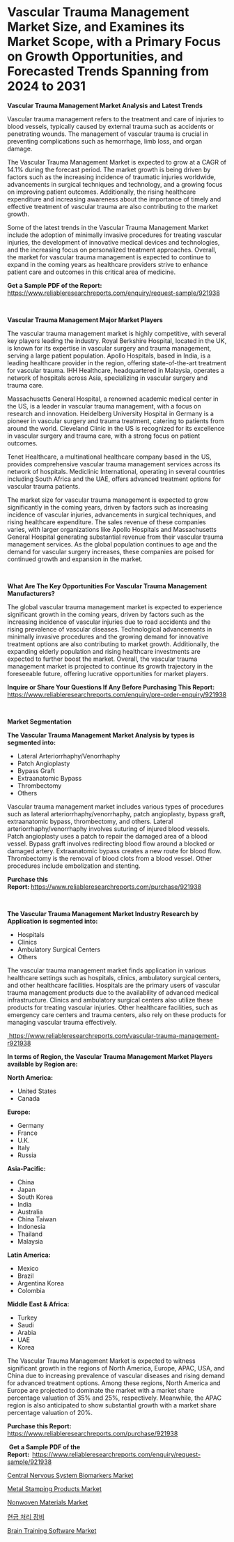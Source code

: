 <p><h1>Vascular Trauma Management Market Size, and Examines its Market Scope, with a Primary Focus on Growth Opportunities, and Forecasted Trends Spanning from 2024 to 2031</h1></p><p><strong>Vascular Trauma Management Market Analysis and Latest Trends</strong></p>
<p><p>Vascular trauma management refers to the treatment and care of injuries to blood vessels, typically caused by external trauma such as accidents or penetrating wounds. The management of vascular trauma is crucial in preventing complications such as hemorrhage, limb loss, and organ damage. </p><p>The Vascular Trauma Management Market is expected to grow at a CAGR of 14.1% during the forecast period. The market growth is being driven by factors such as the increasing incidence of traumatic injuries worldwide, advancements in surgical techniques and technology, and a growing focus on improving patient outcomes. Additionally, the rising healthcare expenditure and increasing awareness about the importance of timely and effective treatment of vascular trauma are also contributing to the market growth.</p><p>Some of the latest trends in the Vascular Trauma Management Market include the adoption of minimally invasive procedures for treating vascular injuries, the development of innovative medical devices and technologies, and the increasing focus on personalized treatment approaches. Overall, the market for vascular trauma management is expected to continue to expand in the coming years as healthcare providers strive to enhance patient care and outcomes in this critical area of medicine.</p></p>
<p><strong>Get a Sample PDF of the Report:&nbsp;</strong> <a href="https://www.reliableresearchreports.com/enquiry/request-sample/921938">https://www.reliableresearchreports.com/enquiry/request-sample/921938</a></p>
<p>&nbsp;</p>
<p><strong>Vascular Trauma Management Major Market Players</strong></p>
<p><p>The vascular trauma management market is highly competitive, with several key players leading the industry. Royal Berkshire Hospital, located in the UK, is known for its expertise in vascular surgery and trauma management, serving a large patient population. Apollo Hospitals, based in India, is a leading healthcare provider in the region, offering state-of-the-art treatment for vascular trauma. IHH Healthcare, headquartered in Malaysia, operates a network of hospitals across Asia, specializing in vascular surgery and trauma care.</p><p>Massachusetts General Hospital, a renowned academic medical center in the US, is a leader in vascular trauma management, with a focus on research and innovation. Heidelberg University Hospital in Germany is a pioneer in vascular surgery and trauma treatment, catering to patients from around the world. Cleveland Clinic in the US is recognized for its excellence in vascular surgery and trauma care, with a strong focus on patient outcomes.</p><p>Tenet Healthcare, a multinational healthcare company based in the US, provides comprehensive vascular trauma management services across its network of hospitals. Mediclinic International, operating in several countries including South Africa and the UAE, offers advanced treatment options for vascular trauma patients.</p><p>The market size for vascular trauma management is expected to grow significantly in the coming years, driven by factors such as increasing incidence of vascular injuries, advancements in surgical techniques, and rising healthcare expenditure. The sales revenue of these companies varies, with larger organizations like Apollo Hospitals and Massachusetts General Hospital generating substantial revenue from their vascular trauma management services. As the global population continues to age and the demand for vascular surgery increases, these companies are poised for continued growth and expansion in the market.</p></p>
<p>&nbsp;</p>
<p><strong>What Are The Key Opportunities For Vascular Trauma Management Manufacturers?</strong></p>
<p><p>The global vascular trauma management market is expected to experience significant growth in the coming years, driven by factors such as the increasing incidence of vascular injuries due to road accidents and the rising prevalence of vascular diseases. Technological advancements in minimally invasive procedures and the growing demand for innovative treatment options are also contributing to market growth. Additionally, the expanding elderly population and rising healthcare investments are expected to further boost the market. Overall, the vascular trauma management market is projected to continue its growth trajectory in the foreseeable future, offering lucrative opportunities for market players.</p></p>
<p><strong>Inquire or Share Your Questions If Any Before Purchasing This Report:</strong> <a href="https://www.reliableresearchreports.com/enquiry/pre-order-enquiry/921938">https://www.reliableresearchreports.com/enquiry/pre-order-enquiry/921938</a></p>
<p>&nbsp;</p>
<p><strong>Market Segmentation</strong></p>
<p><strong>The Vascular Trauma Management Market Analysis by types is segmented into:</strong></p>
<p><ul><li>Lateral Arteriorrhaphy/Venorrhaphy</li><li>Patch Angioplasty</li><li>Bypass Graft</li><li>Extraanatomic Bypass</li><li>Thrombectomy</li><li>Others</li></ul></p>
<p><p>Vascular trauma management market includes various types of procedures such as lateral arteriorrhaphy/venorrhaphy, patch angioplasty, bypass graft, extraanatomic bypass, thrombectomy, and others. Lateral arteriorrhaphy/venorrhaphy involves suturing of injured blood vessels. Patch angioplasty uses a patch to repair the damaged area of a blood vessel. Bypass graft involves redirecting blood flow around a blocked or damaged artery. Extraanatomic bypass creates a new route for blood flow. Thrombectomy is the removal of blood clots from a blood vessel. Other procedures include embolization and stenting.</p></p>
<p><strong>Purchase this Report:&nbsp;</strong><a href="https://www.reliableresearchreports.com/purchase/921938">https://www.reliableresearchreports.com/purchase/921938</a></p>
<p>&nbsp;</p>
<p><strong>The Vascular Trauma Management Market Industry Research by Application is segmented into:</strong></p>
<p><ul><li>Hospitals</li><li>Clinics</li><li>Ambulatory Surgical Centers</li><li>Others</li></ul></p>
<p><p>The vascular trauma management market finds application in various healthcare settings such as hospitals, clinics, ambulatory surgical centers, and other healthcare facilities. Hospitals are the primary users of vascular trauma management products due to the availability of advanced medical infrastructure. Clinics and ambulatory surgical centers also utilize these products for treating vascular injuries. Other healthcare facilities, such as emergency care centers and trauma centers, also rely on these products for managing vascular trauma effectively.</p></p>
<p><a href="https://www.reliableresearchreports.com/vascular-trauma-management-r921938">&nbsp;https://www.reliableresearchreports.com/vascular-trauma-management-r921938</a></p>
<p><strong>In terms of Region, the Vascular Trauma Management Market Players available by Region are:</strong></p>
<p>
    <p> <strong> North America: </strong>
        <ul>
            <li>United States</li>
            <li>Canada</li>
        </ul>
        </p> 
    <p> <strong> Europe: </strong>
        <ul>
            <li>Germany</li>
            <li>France</li>
            <li>U.K.</li>
            <li>Italy</li>
            <li>Russia</li>
        </ul>
        </p> 
    <p> <strong> Asia-Pacific: </strong>
        <ul>
            <li>China</li>
            <li>Japan</li>
            <li>South Korea</li>
            <li>India</li>
            <li>Australia</li>
            <li>China Taiwan</li>
            <li>Indonesia</li>
            <li>Thailand</li>
            <li>Malaysia</li>
        </ul>
        </p> 
    <p> <strong> Latin America: </strong>
        <ul>
            <li>Mexico</li>
            <li>Brazil</li>
            <li>Argentina Korea</li>
            <li>Colombia</li>
        </ul>
        </p> 
    <p> <strong> Middle East & Africa: </strong>
        <ul>
            <li>Turkey</li>
            <li>Saudi</li>
            <li>Arabia</li>
            <li>UAE</li>
            <li>Korea</li>
        </ul>
    </p>
    </p>
<p><p>The Vascular Trauma Management Market is expected to witness significant growth in the regions of North America, Europe, APAC, USA, and China due to increasing prevalence of vascular diseases and rising demand for advanced treatment options. Among these regions, North America and Europe are projected to dominate the market with a market share percentage valuation of 35% and 25%, respectively. Meanwhile, the APAC region is also anticipated to show substantial growth with a market share percentage valuation of 20%.</p></p>
<p><strong>Purchase this Report: </strong><a href="https://www.reliableresearchreports.com/purchase/921938">https://www.reliableresearchreports.com/purchase/921938</a></p>
<p>&nbsp;<strong>Get a Sample PDF of the Report:&nbsp;&nbsp;</strong><a href="https://www.reliableresearchreports.com/enquiry/request-sample/921938">https://www.reliableresearchreports.com/enquiry/request-sample/921938</a></p>
<p><strong></strong></p>
<p><p><a href="https://github.com/mandarincruisesvn/Market-Research-Report-List-1/blob/main/central-nervous-system-biomarkers-market.md">Central Nervous System Biomarkers Market</a></p><p><a href="https://www.linkedin.com/pulse/global-metal-stamping-products-market-focus-product-type-blanking-3qk3f?trackingId=xzmma1OpRyGpUUUbPKlauw%3D%3D">Metal Stamping Products Market</a></p><p><a href="https://www.linkedin.com/pulse/nonwoven-materials-market-size-share-analysis-growth-trends-rbgvc?trackingId=Aso40ksMSwmixXTPyFZEOg%3D%3D">Nonwoven Materials Market</a></p><p><a href="https://medium.com/@kelvinfeenrey98677/%ED%98%84%EA%B8%88-%EC%B2%98%EB%A6%AC-%EC%9E%A5%EB%B9%84-%EC%8B%9C%EC%9E%A5-%EA%B7%9C%EB%AA%A8-%EC%84%B1%EC%9E%A5-%EB%B0%8F-%EC%8B%9C%EC%9E%A5-%EC%84%B8%EB%B6%84%ED%99%94-%EB%B0%8F-%EC%A7%80%EC%97%AD%EC%A0%81-%ED%86%B5%EC%B0%B0%EB%A0%A5-%EB%B0%8F-2031%EB%85%84%EA%B9%8C%EC%A7%80%EC%9D%98-%EC%98%88%EC%B8%A1%EC%97%90-%EB%8C%80%ED%95%9C-%EC%82%B0%EC%97%85-%EB%B6%84%EC%84%9D-e36018f44cd5">현금 처리 장비</a></p><p><a href="https://github.com/julian6Skinner/Market-Research-Report-List-1/blob/main/brain-training-software-market.md">Brain Training Software Market</a></p></p>